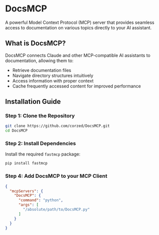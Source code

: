# DocsMCP

A powerful Model Context Protocol (MCP) server that provides seamless access to documentation on various topics directly to your AI assistant.

## What is DocsMCP?

DocsMCP connects Claude and other MCP-compatible AI assistants to documentation, allowing them to:

- Retrieve documentation files
- Navigate directory structures intuitively
- Access information with proper context
- Cache frequently accessed content for improved performance

## Installation Guide

### Step 1: Clone the Repository

```bash
git clone https://github.com/corzed/DocsMCP.git
cd DocsMCP
```

### Step 2: Install Dependencies

Install the required `fastmcp` package:

```bash
pip install fastmcp
```

### Step 4: Add DocsMCP to your MCP Client

```json
{
  "mcpServers": {
    "DocsMCP": {
      "command": "python",
      "args": [
        "/absolute/path/to/DocsMCP.py"
      ]
    }
  }
}
```

